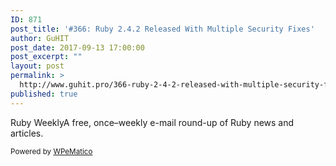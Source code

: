 ```yaml
---
ID: 871
post_title: '#366: Ruby 2.4.2 Released With Multiple Security Fixes'
author: GuHIT
post_date: 2017-09-13 17:00:00
post_excerpt: ""
layout: post
permalink: >
  http://www.guhit.pro/366-ruby-2-4-2-released-with-multiple-security-fixes/
published: true
---
```

Ruby WeeklyA free, once&ndash;weekly e-mail round-up of Ruby news and articles.<p class="wpematico_credit"><small>Powered by <a href="http://www.wpematico.com" target="_blank">WPeMatico</a></small></p>